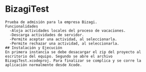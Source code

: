   # BizagiTest
    Prueba de admisión para la empresa Bizagi.
    Funcionalidades
      -Aloja actividades locales del proceso de vacaciones.
      -Descarga actividades de servidor.
      -Permite aceptar una actividad, al seleccionarla.
      -Permite rechazar una actividad, al seleccionarla.
    ## Instalación y Ejecución
    En primera instancia se debe desacargar el zip del proyecto al escritorio del equipo. Segundo se abre el archivo  BizagiTest.xcodeproj. Para finalizar se complica y se corre la aplicación normalmente desde Xcode.   

